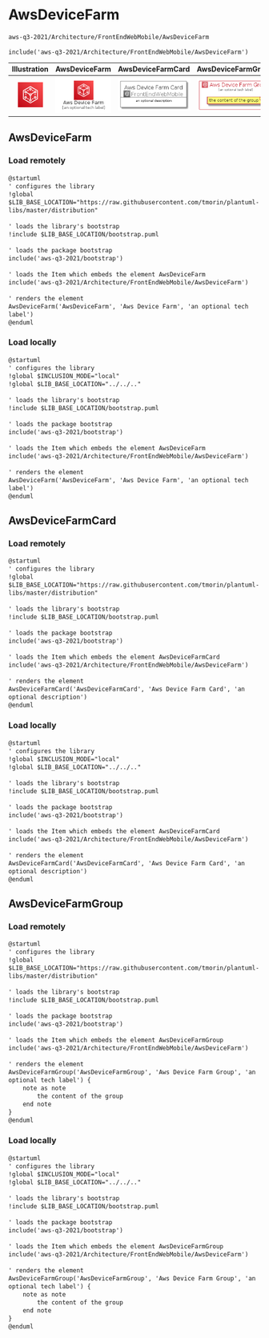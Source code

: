 # AwsDeviceFarm


```text
aws-q3-2021/Architecture/FrontEndWebMobile/AwsDeviceFarm
```

```text
include('aws-q3-2021/Architecture/FrontEndWebMobile/AwsDeviceFarm')
```



| Illustration | AwsDeviceFarm | AwsDeviceFarmCard | AwsDeviceFarmGroup |
| :---: | :---: | :---: | :---: |
| ![illustration for Illustration](../../../aws-q3-2021/Architecture/FrontEndWebMobile/AwsDeviceFarm.png) | ![illustration for AwsDeviceFarm](../../../aws-q3-2021/Architecture/FrontEndWebMobile/AwsDeviceFarm.Local.png) | ![illustration for AwsDeviceFarmCard](../../../aws-q3-2021/Architecture/FrontEndWebMobile/AwsDeviceFarmCard.Local.png) | ![illustration for AwsDeviceFarmGroup](../../../aws-q3-2021/Architecture/FrontEndWebMobile/AwsDeviceFarmGroup.Local.png) |




## AwsDeviceFarm

### Load remotely
```plantuml
@startuml
' configures the library
!global $LIB_BASE_LOCATION="https://raw.githubusercontent.com/tmorin/plantuml-libs/master/distribution"

' loads the library's bootstrap
!include $LIB_BASE_LOCATION/bootstrap.puml

' loads the package bootstrap
include('aws-q3-2021/bootstrap')

' loads the Item which embeds the element AwsDeviceFarm
include('aws-q3-2021/Architecture/FrontEndWebMobile/AwsDeviceFarm')

' renders the element
AwsDeviceFarm('AwsDeviceFarm', 'Aws Device Farm', 'an optional tech label')
@enduml
```

### Load locally
```plantuml
@startuml
' configures the library
!global $INCLUSION_MODE="local"
!global $LIB_BASE_LOCATION="../../.."

' loads the library's bootstrap
!include $LIB_BASE_LOCATION/bootstrap.puml

' loads the package bootstrap
include('aws-q3-2021/bootstrap')

' loads the Item which embeds the element AwsDeviceFarm
include('aws-q3-2021/Architecture/FrontEndWebMobile/AwsDeviceFarm')

' renders the element
AwsDeviceFarm('AwsDeviceFarm', 'Aws Device Farm', 'an optional tech label')
@enduml
```

## AwsDeviceFarmCard

### Load remotely
```plantuml
@startuml
' configures the library
!global $LIB_BASE_LOCATION="https://raw.githubusercontent.com/tmorin/plantuml-libs/master/distribution"

' loads the library's bootstrap
!include $LIB_BASE_LOCATION/bootstrap.puml

' loads the package bootstrap
include('aws-q3-2021/bootstrap')

' loads the Item which embeds the element AwsDeviceFarmCard
include('aws-q3-2021/Architecture/FrontEndWebMobile/AwsDeviceFarm')

' renders the element
AwsDeviceFarmCard('AwsDeviceFarmCard', 'Aws Device Farm Card', 'an optional description')
@enduml
```

### Load locally
```plantuml
@startuml
' configures the library
!global $INCLUSION_MODE="local"
!global $LIB_BASE_LOCATION="../../.."

' loads the library's bootstrap
!include $LIB_BASE_LOCATION/bootstrap.puml

' loads the package bootstrap
include('aws-q3-2021/bootstrap')

' loads the Item which embeds the element AwsDeviceFarmCard
include('aws-q3-2021/Architecture/FrontEndWebMobile/AwsDeviceFarm')

' renders the element
AwsDeviceFarmCard('AwsDeviceFarmCard', 'Aws Device Farm Card', 'an optional description')
@enduml
```

## AwsDeviceFarmGroup

### Load remotely
```plantuml
@startuml
' configures the library
!global $LIB_BASE_LOCATION="https://raw.githubusercontent.com/tmorin/plantuml-libs/master/distribution"

' loads the library's bootstrap
!include $LIB_BASE_LOCATION/bootstrap.puml

' loads the package bootstrap
include('aws-q3-2021/bootstrap')

' loads the Item which embeds the element AwsDeviceFarmGroup
include('aws-q3-2021/Architecture/FrontEndWebMobile/AwsDeviceFarm')

' renders the element
AwsDeviceFarmGroup('AwsDeviceFarmGroup', 'Aws Device Farm Group', 'an optional tech label') {
    note as note
        the content of the group
    end note
}
@enduml
```

### Load locally
```plantuml
@startuml
' configures the library
!global $INCLUSION_MODE="local"
!global $LIB_BASE_LOCATION="../../.."

' loads the library's bootstrap
!include $LIB_BASE_LOCATION/bootstrap.puml

' loads the package bootstrap
include('aws-q3-2021/bootstrap')

' loads the Item which embeds the element AwsDeviceFarmGroup
include('aws-q3-2021/Architecture/FrontEndWebMobile/AwsDeviceFarm')

' renders the element
AwsDeviceFarmGroup('AwsDeviceFarmGroup', 'Aws Device Farm Group', 'an optional tech label') {
    note as note
        the content of the group
    end note
}
@enduml
```

